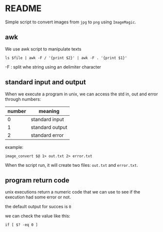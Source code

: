 # README

Simple script to convert images from `jpg` to `png` using `ImageMagic`.

## awk

We use awk script to manipulate texts

```
ls $file | awk -F / '{print $2}' | awk -F . '{print $1}'
```

-F : split whe string using an delimiter character

## standard input and output

When we execute a program in unix, we can access the std in, out and error through numbers:

number | meaning
------ | ---------------
0      | standard input
1      | standard output
2      | standard error

example:

```
image_convert $@ 1> out.txt 2> error.txt
```

When the script run, it will create two files: `out.txt` and `error.txt`.

## program return code

unix executions return a numeric code that we can use to see if the execution had some error or not.

the default output for succes is `0`

we can check the value like this:

```
if [ $? -eq 0 ]
```
